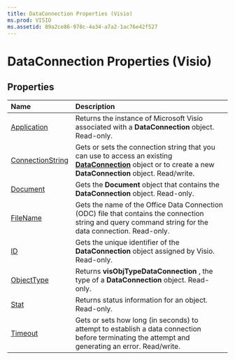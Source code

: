```yaml
---
title: DataConnection Properties (Visio)
ms.prod: VISIO
ms.assetid: 89a2ce86-978c-4a34-a7a2-1ac76e42f527
---
```



# DataConnection Properties (Visio)

## Properties



|**Name**|**Description**|
|:-----|:-----|
|[Application](dataconnection-application-property-visio.md)|Returns the instance of Microsoft Visio associated with a  **DataConnection** object. Read-only.|
|[ConnectionString](dataconnection-connectionstring-property-visio.md)|Gets or sets the connection string that you can use to access an existing  **[DataConnection](dataconnection-object-visio.md)** object or to create a new **DataConnection** object. Read/write.|
|[Document](dataconnection-document-property-visio.md)|Gets the  **Document** object that contains the **DataConnection** object. Read-only.|
|[FileName](dataconnection-filename-property-visio.md)|Gets the name of the Office Data Connection (ODC) file that contains the connection string and query command string for the data connection. Read-only.|
|[ID](dataconnection-id-property-visio.md)|Gets the unique identifier of the  **DataConnection** object assigned by Visio. Read-only.|
|[ObjectType](dataconnection-objecttype-property-visio.md)|Returns  **visObjTypeDataConnection** , the type of a **DataConnection** object. Read-only.|
|[Stat](dataconnection-stat-property-visio.md)|Returns status information for an object. Read-only.|
|[Timeout](dataconnection-timeout-property-visio.md)|Gets or sets how long (in seconds) to attempt to establish a data connection before terminating the attempt and generating an error. Read/write.|

